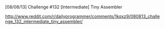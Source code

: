 [08/08/13] Challenge #132 [Intermediate] Tiny Assembler

http://www.reddit.com/r/dailyprogrammer/comments/1kqxz9/080813_challenge_132_intermediate_tiny_assembler/